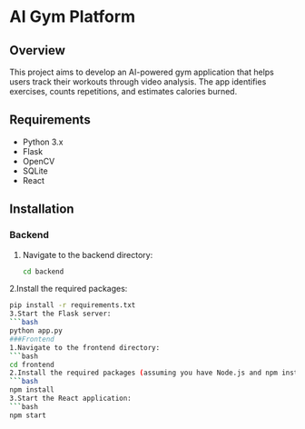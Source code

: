 # AI Gym Platform

## Overview
This project aims to develop an AI-powered gym application that helps users track their workouts through video analysis. The app identifies exercises, counts repetitions, and estimates calories burned.

## Requirements
- Python 3.x
- Flask
- OpenCV
- SQLite
- React

## Installation

### Backend
1. Navigate to the backend directory:
   ```bash
   cd backend
2.Install the required packages:
   ```bash
pip install -r requirements.txt
3.Start the Flask server:
   ```bash
python app.py
###Frontend
1.Navigate to the frontend directory:
   ```bash
cd frontend
2.Install the required packages (assuming you have Node.js and npm installed):
   ```bash
npm install
3.Start the React application:
   ```bash
npm start
